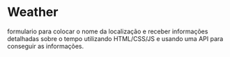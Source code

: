 # Weather
formulario para colocar o nome da localização e receber informações detalhadas sobre o tempo utilizando HTML/CSS/JS e usando uma API para conseguir as informações.
